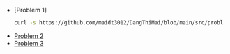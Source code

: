 
- [Problem 1]
  ```bash
  curl -s https://github.com/maidt3012/DangThiMai/blob/main/src/problem1/SOLUTION.md
  ```
- [Problem 2](https://github.com/maidt3012/DangThiMai/blob/main/src/problem2/SOLUTION.md)
- [Problem 3](https://github.com/maidt3012/DangThiMai/blob/main/src/problem3/SOLUTION.md)
